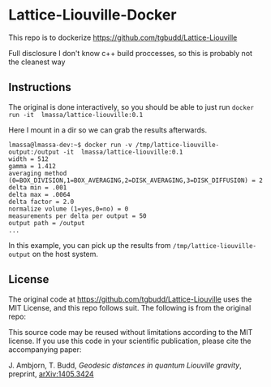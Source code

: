 # Lattice-Liouville-Docker

This repo is to dockerize https://github.com/tgbudd/Lattice-Liouville

Full disclosure I don't know c++ build proccesses, so this is probably not the cleanest way

## Instructions

The original is done interactively, so you should be able to just run `docker run -it  lmassa/lattice-liouville:0.1`

Here I mount in a dir so we can grab the results afterwards.
```
lmassa@lmassa-dev:~$ docker run -v /tmp/lattice-liouville-output:/output -it  lmassa/lattice-liouville:0.1
width = 512
gamma = 1.412
averaging method (0=BOX_DIVISION,1=BOX_AVERAGING,2=DISK_AVERAGING,3=DISK_DIFFUSION) = 2
delta min = .001
delta max = .0064
delta factor = 2.0
normalize volume (1=yes,0=no) = 0
measurements per delta per output = 50
output path = /output
...
```

In this example, you can pick up the results from `/tmp/lattice-liouville-output` on the host system.

## License

The original code at https://github.com/tgbudd/Lattice-Liouville uses the MIT License, and this repo follows suit. The following is from the original repo:

This source code may be reused without limitations according to the MIT license. If you use this code in your scientific publication, please cite the accompanying paper:

J. Ambjorn, T. Budd, *Geodesic distances in quantum Liouville gravity*, preprint, [arXiv:1405.3424](http://arxiv.org/abs/1405.3424)
